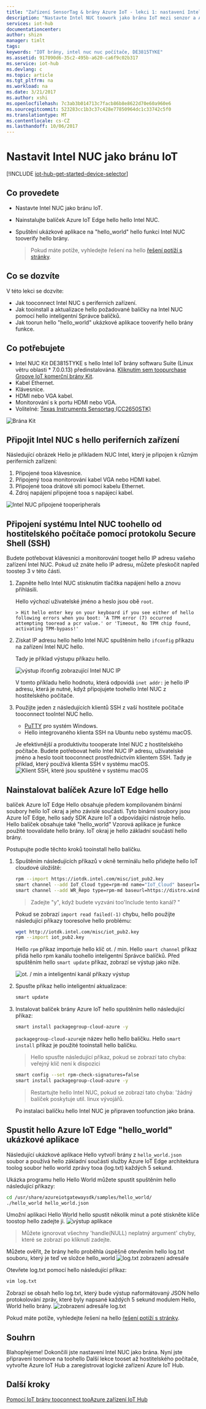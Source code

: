 ```yaml
---
title: "Zařízení SensorTag & brány Azure IoT - lekci 1: nastavení Intel NUC | Microsoft Docs"
description: "Nastavte Intel NUC toowork jako bránu IoT mezi senzor a Azure IoT Hub toocollect senzor informace a odeslat tooIoT rozbočovače."
services: iot-hub
documentationcenter: 
author: shizn
manager: timlt
tags: 
keywords: "IOT brány, intel nuc nuc počítače, DE3815TYKE"
ms.assetid: 917090d6-35c2-495b-a620-ca6f9c02b317
ms.service: iot-hub
ms.devlang: c
ms.topic: article
ms.tgt_pltfrm: na
ms.workload: na
ms.date: 3/21/2017
ms.author: xshi
ms.openlocfilehash: 7c3ab3b014713c7facb86b8e8622d70e60a960e6
ms.sourcegitcommit: 523283cc1b3c37c428e77850964dc1c33742c5f0
ms.translationtype: MT
ms.contentlocale: cs-CZ
ms.lasthandoff: 10/06/2017
---
```

# <a name="set-up-intel-nuc-as-an-iot-gateway"></a>Nastavit Intel NUC jako bránu IoT
[!INCLUDE [iot-hub-get-started-device-selector](../../includes/iot-hub-get-started-device-selector.md)]

## <a name="what-you-will-do"></a>Co provedete

- Nastavte Intel NUC jako bránu IoT.
- Nainstalujte balíček Azure IoT Edge hello hello Intel NUC.
- Spuštění ukázkové aplikace na "hello_world" hello funkci Intel NUC tooverify hello brány.

  > Pokud máte potíže, vyhledejte řešení na hello [řešení potíží s stránky](iot-hub-gateway-kit-c-troubleshooting.md).

## <a name="what-you-will-learn"></a>Co se dozvíte

V této lekci se dozvíte:

- Jak tooconnect Intel NUC s periferních zařízení.
- Jak tooinstall a aktualizace hello požadované balíčky na Intel NUC pomocí hello inteligentní Správce balíčků.
- Jak toorun hello "hello_world" ukázkové aplikace tooverify hello brány funkce.

## <a name="what-you-need"></a>Co potřebujete

- Intel NUC Kit DE3815TYKE s hello Intel IoT brány softwaru Suite (Linux větru oblasti * 7.0.0.13) předinstalována. [Kliknutím sem toopurchase Groove IoT komerční brány Kit](https://www.seeedstudio.com/Grove-IoT-Commercial-Gateway-Kit-p-2724.html).
- Kabel Ethernet.
- Klávesnice.
- HDMI nebo VGA kabel.
- Monitorování s k portu HDMI nebo VGA.
- Volitelné: [Texas Instruments Sensortag (CC2650STK)](http://www.ti.com/tool/cc2650stk)

![Brána Kit](media/iot-hub-gateway-kit-lessons/lesson1/kit.png)

## <a name="connect-intel-nuc-with-hello-peripherals"></a>Připojit Intel NUC s hello periferních zařízení

Následující obrázek Hello je příkladem NUC Intel, který je připojen k různým periferních zařízení:

1. Připojené tooa klávesnice.
2. Připojený tooa monitorování kabel VGA nebo HDMI kabel.
3. Připojené tooa drátové síti pomocí kabelu Ethernet.
4. Zdroj napájení připojené tooa s napájecí kabel.

![Intel NUC připojené tooperipherals](media/iot-hub-gateway-kit-lessons/lesson1/nuc.png)

## <a name="connect-toohello-intel-nuc-system-from-host-computer-via-secure-shell-ssh"></a>Připojení systému Intel NUC toohello od hostitelského počítače pomocí protokolu Secure Shell (SSH)

Budete potřebovat klávesnici a monitorování tooget hello IP adresu vašeho zařízení Intel NUC. Pokud už znáte hello IP adresu, můžete přeskočit napřed toostep 3 v této části.

1. Zapněte hello Intel NUC stisknutím tlačítka napájení hello a znovu přihlásili.

   Hello výchozí uživatelské jméno a heslo jsou obě `root`.

       > Hit hello enter key on your keyboard if you see either of hello following errors when you boot: 'A TPM error (7) occurred attempting tooread a pcr value.' or 'Timeout, No TPM chip found, activating TPM-bypass!'

2. Získat IP adresu hello hello Intel NUC spuštěním hello `ifconfig` příkazu na zařízení Intel NUC hello.

   Tady je příklad výstupu příkazu hello.

   ![výstup ifconfig zobrazující Intel NUC IP](media/iot-hub-gateway-kit-lessons/lesson1/ifconfig.png)

   V tomto příkladu hello hodnotu, která odpovídá `inet addr:` je hello IP adresu, která je nutné, když připojujete toohello Intel NUC z hostitelského počítače.

3. Použijte jeden z následujících klientů SSH z vaší hostitele počítače tooconnect tooIntel NUC hello.

    - [PuTTY](http://www.putty.org/) pro systém Windows.
    - Hello integrovaného klienta SSH na Ubuntu nebo systému macOS.

   Je efektivnější a produktivitu toooperate Intel NUC z hostitelského počítače. Budete potřebovat hello Intel NUC IP adresu, uživatelské jméno a heslo tooit tooconnect prostřednictvím klientem SSH. Tady je příklad, který používá klienta SSH v systému macOS.
   ![Klient SSH, které jsou spuštěné v systému macOS](media/iot-hub-gateway-kit-lessons/lesson1/ssh.png)

## <a name="install-hello-azure-iot-edge-package"></a>Nainstalovat balíček Azure IoT Edge hello

balíček Azure IoT Edge Hello obsahuje předem kompilovaném binární soubory hello IoT okraj a jeho závislé součásti. Tyto binární soubory jsou Azure IoT Edge, hello sady SDK Azure IoT a odpovídající nástroje hello. Hello balíček obsahuje také "hello_world" Vzorová aplikace je funkce použité toovalidate hello brány. IoT okraj je hello základní součástí hello brány. 

Postupujte podle těchto kroků tooinstall hello balíčku.

1. Spuštěním následujících příkazů v okně terminálu hello přidejte hello IoT cloudové úložiště:

   ```bash
   rpm --import https://iotdk.intel.com/misc/iot_pub2.key
   smart channel --add IoT_Cloud type=rpm-md name="IoT_Cloud" baseurl=http://iotdk.intel.com/repos/iot-cloud/wrlinux7/rcpl13/ -y
   smart channel --add WR_Repo type=rpm-md baseurl=https://distro.windriver.com/release/idp-3-xt/public_feeds/WR-IDP-3-XT-Intel-Baytrail-public-repo/RCPL13/corei7_64/
   ```

   > Zadejte "y", když budete vyzváni too'Include tento kanál? "
   
   Pokud se zobrazí `import read failed(-1)` chybu, hello použijte následující příkazy tooresolve hello problému:
   ```bash
   wget http://iotdk.intel.com/misc/iot_pub2.key 
   rpm --import iot_pub2.key  
   ```

   Hello `rpm` příkaz importuje hello klíč ot. / min. Hello `smart channel` příkaz přidá hello rpm kanálu toohello inteligentní Správce balíčků. Před spuštěním hello `smart update` příkaz, zobrazí se výstup jako níže.

   ![ot. / min a inteligentní kanál příkazy výstup](media/iot-hub-gateway-kit-lessons/lesson1/rpm_smart_channel.png)

2. Spusťte příkaz hello inteligentní aktualizace:

   ```bash
   smart update
   ```

3. Instalovat balíček brány Azure IoT hello spuštěním hello následující příkaz:

   ```bash
   smart install packagegroup-cloud-azure -y
   ```

   `packagegroup-cloud-azure`je název hello hello balíčku. Hello `smart install` příkaz je použité tooinstall hello balíčku.

    > Hello spusťte následující příkaz, pokud se zobrazí tato chyba: veřejný klíč není k dispozici

    ```bash
    smart config --set rpm-check-signatures=false
    smart install packagegroup-cloud-azure -y
    ```
    > Restartujte hello Intel NUC, pokud se zobrazí tato chyba: 'žádný balíček poskytuje util. linux vývojářů.

   Po instalaci balíčku hello Intel NUC je připraven toofunction jako brána.

## <a name="run-hello-azure-iot-edge-helloworld-sample-application"></a>Spustit hello Azure IoT Edge "hello_world" ukázkové aplikace

Následující ukázkové aplikace Hello vytvoří brány z `hello_world.json` soubor a používá hello základní součásti služby Azure IoT Edge architektura toolog soubor hello world zprávy tooa (log.txt) každých 5 sekund.

Ukázka programu hello Hello World můžete spustit spuštěním hello následující příkazy:

```bash
cd /usr/share/azureiotgatewaysdk/samples/hello_world/
./hello_world hello_world.json
```

Umožní aplikaci Hello World hello spustit několik minut a poté stiskněte klíče toostop hello zadejte ji.
![výstup aplikace](media/iot-hub-gateway-kit-lessons/lesson1/hello_world.png)

> Můžete ignorovat všechny 'handle(NULL) neplatný argument' chyby, které se zobrazí po kliknutí zadejte.

Můžete ověřit, že brány hello proběhla úspěšně otevřením hello log.txt souboru, který je teď ve složce hello_world ![log.txt zobrazení adresáře](media/iot-hub-gateway-kit-lessons/lesson1/logtxtdir.png)

Otevřete log.txt pomocí hello následující příkaz:

```bash
vim log.txt
```

Zobrazí se obsah hello log.txt, který bude výstup naformátovaný JSON hello protokolování zpráv, které byly napsané každých 5 sekund modulem Hello, World hello brány.
![zobrazení adresáře log.txt](media/iot-hub-gateway-kit-lessons/lesson1/logtxtview.png)

Pokud máte potíže, vyhledejte řešení na hello [řešení potíží s stránky](iot-hub-gateway-kit-c-troubleshooting.md).

## <a name="summary"></a>Souhrn

Blahopřejeme! Dokončili jste nastavení Intel NUC jako brána. Nyní jste připraveni toomove na toohello Další lekce tooset až hostitelského počítače, vytvořte Azure IoT Hub a zaregistrovat logické zařízení Azure IoT Hub.

## <a name="next-steps"></a>Další kroky
[Pomocí IoT brány tooconnect tooAzure zařízení IoT Hub](iot-hub-gateway-kit-c-iot-gateway-connect-device-to-cloud.md)


